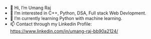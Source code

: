 - 👋 Hi, I’m Umang Raj
- 👀 I’m interested in C++, Python, DSA, Full stack Web Devlopment.
- 🌱 I’m currently learning Python with machine learning.
- 📫 Contact through my Linkedin Profile: https://www.linkedin.com/in/umang-raj-bb90a2124/

<!---
UR07/UR07 is a ✨ special ✨ repository because its `README.md` (this file) appears on your GitHub profile.
You can click the Preview link to take a look at your changes.
--->
